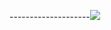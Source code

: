 
--------------------<img src= "https://scontent.fkhi2-2.fna.fbcdn.net/v/t1.6435-9/194163424_304673244538196_8555453387300276533_n.jpg?_nc_cat=108&ccb=1-3&_nc_sid=730e14&_nc_ohc=mJ44GLOqG_gAX8DXh3a&_nc_ht=scontent.fkhi2-2.fna&oh=8b6af09494f42b5cc65b0df6f722bda4&oe=60D8AC83" />
